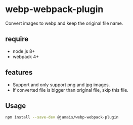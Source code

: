 # webp-webpack-plugin
Convert images to webp and keep the original file name.

## require

* node.js 8+
* webpack 4+

## features

* Support and only support png and jpg images.
* If converted file is bigger than original file, skip this file.

## Usage

```bash
npm install --save-dev @jamais/webp-webpack-plugin
```

```javascript

```
